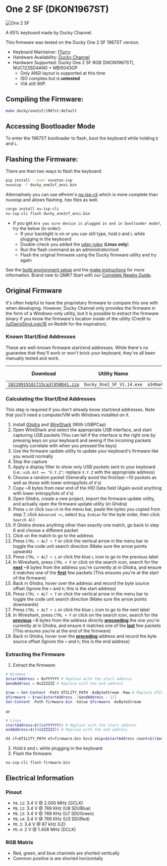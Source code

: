 # One 2 SF (DKON1967ST)

![One 2 SF](https://www.duckychannel.com.tw/upload/2019_05_142/201905141721227o2fxn6LX1.png)

A 65% keyboard made by Ducky Channel.

This firmware was tested on the Ducky One 2 SF 1967ST version.

* Keyboard Maintainer: [f7urry](https://github.com/f7urry)
* Hardware Availability: [Ducky Channel](https://www.duckychannel.com.tw/en/Ducky-One2-SF)
* Hardware Supported: Ducky One 2 SF RGB (DKON1967ST), NUC123SD4AN0 + MBI5043GP
  * Only ANSI layout is supported at this time
  * ISO compiles but is **untested**
  * VIA still WIP.

## Compiling the Firmware:

```bash
make ducky/one2sf/1967st:default
```

## Accessing Bootloader Mode

To enter the 1967ST bootloader to flash, boot the keyboard while holding `D` and `L`.

## Flashing the Firmware:

There are then two ways to flash the keyboard:

```bash
pip install --user nuvoton-isp
nuvoisp -f ducky_one2sf_ansi.bin
```

Alternatively you can use elfmimi's [nu-isp-cli](https://lib.rs/crates/nu-isp-cli) which is more complete than nuvoisp and allows flashing .hex files as well.

```bash
cargo install nu-isp-cli
nu-isp-cli flash ducky_one2sf_ansi.bin
```

* If you get `Are you sure device is plugged in and in bootloader mode?`, try the below (in order):
    * If your backlight is on or you can still type, hold `D` and `L` while plugging in the keyboard
    * Double-check you added the [udev rules](https://github.com/elfmimi/nu-isp-rs/tree/master/nu-isp-cli#linux) (**Linux only**)
    * Run the flash command as an administrator/root
    * Flash the original firmware using the Ducky firmware utility and try again

See the [build environment setup](https://docs.qmk.fm/#/getting_started_build_tools) and the [make instructions](https://docs.qmk.fm/#/getting_started_make_guide) for more information. Brand new to QMK? Start with our [Complete Newbs Guide](https://docs.qmk.fm/#/newbs).

## Original Firmware

It's often helpful to have the proprietary firmware to compare this one with when developing. However, Ducky Channel only provides the firmware in the form of a Windows-only utility, but it is possible to extract the firmware binary if you know the firmware's location inside of the utility (Credit to [/u/DarioSinoLogic16](https://reddit.com/comments/zker40/comment/j0iql61) on Reddit for the inspiration).

### Known Start/End Addresses

These are well-known firmware start/end addresses. While there's no guarantee that they'll work or won't brick your keyboard, they've all been manually tested and work.

Download | Utility Name | Utility SHA512 | Start Address | End Address | Firmware SHA512
--- | --- | --- | --- | --- | ---
[`20220919101715ca3l950D41.zip`](https://www.duckychannel.com.tw/upload/2022_09_192/20220919101715ca3l950D41.zip) | `Ducky_One2_SF_V1.14.exe` | `a349a4c62ab198a7b68efb71af7937530d046710579c05674ec5c0802df7e598e9df5f63476f8be209e26f6ee85e744d6d3ca65eb8896a3800d3e0fd869a5c2a` | `0x207db0` | `0x2126db` | `c014d3cb5c10d72e816753f7d9adc1dad58202ef35e48713b8b3bf1fa1d3490c84fd562cc3ab41595ee8cef02573555d8982ca6e02388f84fc40362179f0546e`

### Calculating the Start/End Addresses

This step is required if you don't already know start/end addresses. Note that you'll need a computer/VM with Windows installed on it.

1. Install [Ghidra](https://ghidra-sre.org) and [WireShark](https://wireshark.org) (With USBPCap)
2. Open WireShark and select the appropriate USB interface, and start capturing USB packets (You can tell if the interface is the right one by pressing keys on your keyboard and seeing if the incoming packets roughly correlate with when you pressed the keys)
3. Use the firmware update utility to update your keyboard's firmware like you would normally
4. Stop the capture
5. Apply a display filter to show only USB packets sent to your keyboard (i.e.: `usb.dst == "X.Y.Z"`; replace `X.Y.Z` with the appropriate address)
6. Choose a random packet (Generally avoid the first/last ~10 packets as well as those with lower entropy/lots of `0`'s)
7. Copy ~8 bytes from near end of the HID Data field (Again avoid anything with lower entropy/lots of `0`'s)
8. Open Ghidra, create a new project, import the firmware update utility, and actually open the firmware update utility (in Ghidra)
9. Press `s` or click `Search` in the menu bar, paste the bytes you copied from step 7, click `Advanced >>`, select `Big Endian` for the byte order, then click `Search All`
10. If Ghidra shows anything other than exactly one match, go back to step 6 and choose a different packet
11. Click on the match to go to the address
12. Press `CTRL + ALT + T` or click the vertical arrow in the menu bar to toggle the code unit search direction (Make sure the arrow points upwards)
13. Press `CTRL + ALT + L` or click the blue `L` icon to go to the previous label
14. In Wireshark, press `CTRL + F` or click on the search icon, search for the **<u>next</u>** ~8 bytes from the address you're currently at in Ghidra, and ensure it matches one of the **<u>first</u>** few packets (This ensures you're at the start of the firmware)
15. Back in Ghidra, hover over the address and record the byte source offset (Ignore the `+` and `h`; this is the start address)
16. Press `CTRL + ALT + T` or click the vertical arrow in the menu bar to toggle the code unit search direction (Make sure the arrow points downwards)
17. Press `CTRL + ALT + L` or click the blue `L` icon to go to the next label
18. In Wireshark, press `CTRL + F` or click on the search icon, search for the **<u>previous</u>** ~8 bytes from the address directly **<u>preceeding</u>** the one you're currently at in Ghidra, and ensure it matches one of the **<u>last</u>** few packets (This ensures you're at the end of the firmware)
19. Back in Ghidra, hover over the **<u>preceding</u>** address and record the byte source offset (Ignore the `+` and `h`; this is the end address)

### Extracting the Firmware

1. Extract the firmware:
```powershell
# Windows
$startAddress = 0xYYYYYY # Replace with the start address
$endAddress = 0xZZZZZZ # Replace with the end address

$raw = Get-Content -Path UTILITY_PATH -AsByteStream -Raw # Replace UTILITY_PATH with the path to the utility
$firmware = $raw[$startAddress..($endAddress - 1)]
Set-Content -Path firmware.bin -Value $firmware -AsByteStream
```
or
```bash
# Linux
startAddress=$((0xYYYYYY)) # Replace with the start address
endAddress=$((0xZZZZZZ)) # Replace with the end address

dd if=UTILITY_PATH of=firmware.bin bs=1 skip=$startAddress count=$(($endAddress - $startAddress)) # Replace UTILITY_PATH with the path to the utility
```
2. Hold `D` and `L` while plugging in the keyboard
3. Flash the firmware:
```
nu-isp-cli flash firmware.bin
```

## Electrical Information

### Pinout

* `PA.12`: 3.4 V @ 2.000 MHz (GCLK)
* `PB.12`: 3.4 V @ 769 KHz (U8 SDI/Blue)
* `PB.13`: 3.4 V @ 769 KHz (U7 SDI/Green)
* `PB.14`: 3.4 V @ 769 KHz (U3 SDI/Red)
* `PD.3`: 3.4 V @ 87 kHz (LE)
* `PD.4`: 2 V @ 1.408 MHz (DCLK)

### RGB Matrix

* Red, green, and blue channels are shorted vertically
* Common positive is are shorted horizontally
